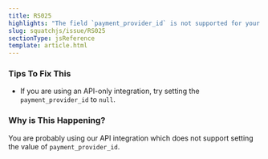 ```yaml
---
title: RS025
highlights: "The field `payment_provider_id` is not supported for your tenant type."
slug: squatchjs/issue/RS025
sectionType: jsReference
template: article.html
---
```


### Tips To Fix This

 - If you are using an API-only integration, try setting the `payment_provider_id` to `null`.

### Why is This Happening?

You are probably using our API integration which does not support setting the value of `payment_provider_id`. 